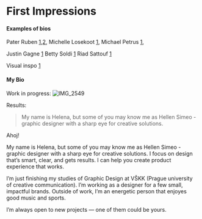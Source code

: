 # First Impressions

#### Examples of bios
Pater Ruben [1](https://www.untold-stories.net/rubenpater/),[2](https://framerframed.nl/en/mensen/ruben-pater/), Michelle Losekoot [1](https://losekoot.cz), Michael Petrus [1](https://michaelpetrus.com), 

Justin Gagne [1](https://justingagne.design/#contact)
Betty Soldi [1](https://www.bettysoldi.com)
Riad Sattouf [1](https://www.riadsattouf.com/en/products/biographie)

Visual inspo [1](https://manifesto.itsoffbrand.com)

#### My Bio

Work in progress:
![IMG_2549](https://github.com/user-attachments/assets/9bcd9df5-45c7-43d8-bc6d-555aabab9bb5)


Results:
> My name is Helena, but some of you may know me as Hellen Simeo - graphic designer with a sharp eye for creative solutions.


Ahoj!

My name is Helena, but some of you may know me as Hellen Simeo - graphic designer with a sharp eye for creative solutions. I focus on design that’s smart, clear, and gets results. I can help you create product experience that works.

I’m just finishing my studies of Graphic Design at VŠKK (Prague university of creative communication). I’m working as a designer for a few small, impactful brands. Outside of work, I’m an energetic person that enjoyes good music and sports.

I’m always open to new projects — one of them could be yours.
